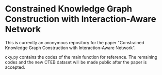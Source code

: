 # Constrained Knowledge Graph Construction with Interaction-Aware Network
This is currently an anonymous repository for the paper "Constrained Knowledge Graph Construction with Interaction-Aware Network".

cky.py contains the codes of the main function for reference. The remaining codes and the new CTEB dataset will be made public after the paper is accepted.
